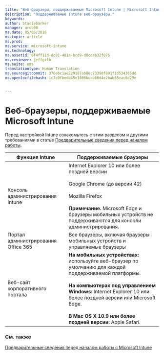 ```yaml
---
title: "Веб-браузеры, поддерживаемые Microsoft Intune | Microsoft Intune"
description: "Поддерживаемые Intune веб-браузеры."
keywords: 
author: Staciebarker
manager: arob98
ms.date: 05/06/2016
ms.topic: article
ms.prod: 
ms.service: microsoft-intune
ms.technology: 
ms.assetid: 6f4ff11d-dc81-481a-bcd9-d8cdab32f876
ms.reviewer: jeffgilb
ms.suite: ems
translationtype: Human Translation
ms.sourcegitcommit: 376e6c1ae229187ab8ec73390f091f1d534365dd
ms.openlocfilehash: 1c7c0fbedb45e1086bcab66d4e2bab88eac6d29e


---
```


# Веб-браузеры, поддерживаемые Microsoft Intune

Перед настройкой Intune ознакомьтесь с этим разделом и другими требованиями в статье [Предварительные сведения перед началом работы](what-to-know-before-you-start-microsoft-intune.md).

|Функция Intune |Поддерживаемые браузеры|
|---------|---------|
|Консоль администрирования Intune     |  Internet Explorer 10 или более поздней версии<br /><br />Google Chrome (до версии 42)<br /><br />Mozilla Firefox <br /><br />**Примечание.** Microsoft Edge и браузеры мобильных устройств не поддерживаются для консоли администрирования.                      
|Портал администрирования Office 365     |Все браузеры, включая браузеры мобильных устройств и управляемые браузеры  |
|Веб-сайт корпоративного портала     |**На мобильных устройствах:** используйте веб-браузер по умолчанию для каждой поддерживаемой платформы.   <br /><br />**На компьютерах под управлением Windows:** Internet Explorer 10 или более поздней версии или Microsoft Edge.<br /><br />**В Mac OS X 10.9 или более поздней версии:** Apple Safari.    |


### См. также
[Предварительные сведения перед началом работы с Microsoft Intune](what-to-know-before-you-start-microsoft-intune.md)





<!--HONumber=Jul16_HO3-->


